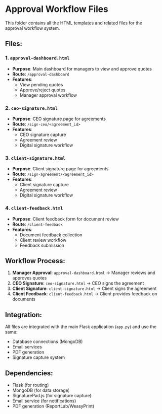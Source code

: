 # Approval Workflow Files

This folder contains all the HTML templates and related files for the approval workflow system.

## Files:

### 1. `approval-dashboard.html`
- **Purpose**: Main dashboard for managers to view and approve quotes
- **Route**: `/approval-dashboard`
- **Features**: 
  - View pending quotes
  - Approve/reject quotes
  - Manager approval workflow

### 2. `ceo-signature.html`
- **Purpose**: CEO signature page for agreements
- **Route**: `/sign-ceo/<agreement_id>`
- **Features**:
  - CEO signature capture
  - Agreement review
  - Digital signature workflow

### 3. `client-signature.html`
- **Purpose**: Client signature page for agreements
- **Route**: `/sign-agreement/<agreement_id>`
- **Features**:
  - Client signature capture
  - Agreement review
  - Digital signature workflow

### 4. `client-feedback.html`
- **Purpose**: Client feedback form for document review
- **Route**: `/client-feedback`
- **Features**:
  - Document feedback collection
  - Client review workflow
  - Feedback submission

## Workflow Process:

1. **Manager Approval**: `approval-dashboard.html` → Manager reviews and approves quotes
2. **CEO Signature**: `ceo-signature.html` → CEO signs the agreement
3. **Client Signature**: `client-signature.html` → Client signs the agreement
4. **Client Feedback**: `client-feedback.html` → Client provides feedback on documents

## Integration:

All files are integrated with the main Flask application (`app.py`) and use the same:
- Database connections (MongoDB)
- Email services
- PDF generation
- Signature capture system

## Dependencies:

- Flask (for routing)
- MongoDB (for data storage)
- SignaturePad.js (for signature capture)
- Email service (for notifications)
- PDF generation (ReportLab/WeasyPrint)

